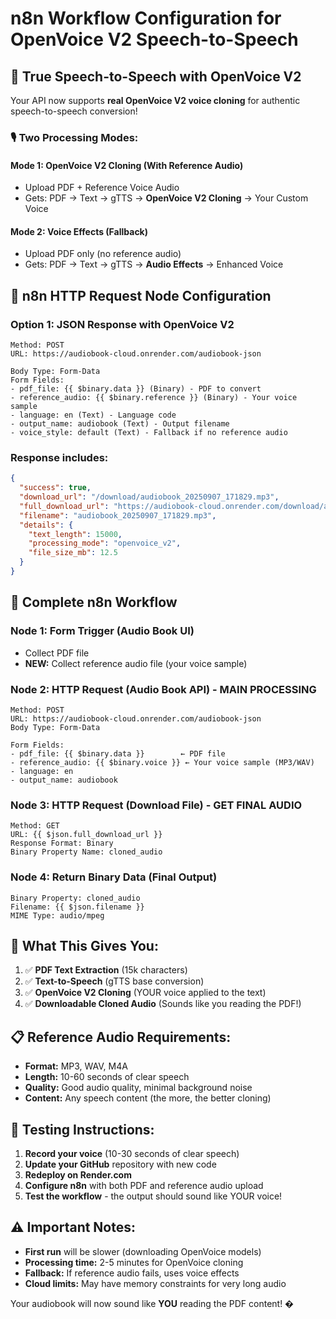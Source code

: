 # n8n Workflow Configuration for OpenVoice V2 Speech-to-Speech

## 🎯 True Speech-to-Speech with OpenVoice V2

Your API now supports **real OpenVoice V2 voice cloning** for authentic speech-to-speech conversion!

### 🎙️ Two Processing Modes:

#### Mode 1: OpenVoice V2 Cloning (With Reference Audio)
- Upload PDF + Reference Voice Audio
- Gets: PDF → Text → gTTS → **OpenVoice V2 Cloning** → Your Custom Voice

#### Mode 2: Voice Effects (Fallback)
- Upload PDF only (no reference audio)
- Gets: PDF → Text → gTTS → **Audio Effects** → Enhanced Voice

## 🔧 n8n HTTP Request Node Configuration

### Option 1: JSON Response with OpenVoice V2
```
Method: POST
URL: https://audiobook-cloud.onrender.com/audiobook-json

Body Type: Form-Data
Form Fields:
- pdf_file: {{ $binary.data }} (Binary) - PDF to convert
- reference_audio: {{ $binary.reference }} (Binary) - Your voice sample  
- language: en (Text) - Language code
- output_name: audiobook (Text) - Output filename
- voice_style: default (Text) - Fallback if no reference audio
```

### Response includes:
```json
{
  "success": true,
  "download_url": "/download/audiobook_20250907_171829.mp3",
  "full_download_url": "https://audiobook-cloud.onrender.com/download/audiobook_20250907_171829.mp3",
  "filename": "audiobook_20250907_171829.mp3",
  "details": {
    "text_length": 15000,
    "processing_mode": "openvoice_v2",
    "file_size_mb": 12.5
  }
}
```

## 🔗 Complete n8n Workflow

### Node 1: Form Trigger (Audio Book UI)
- Collect PDF file
- **NEW:** Collect reference audio file (your voice sample)

### Node 2: HTTP Request (Audio Book API) - MAIN PROCESSING
```
Method: POST
URL: https://audiobook-cloud.onrender.com/audiobook-json
Body Type: Form-Data

Form Fields:
- pdf_file: {{ $binary.data }}        ← PDF file
- reference_audio: {{ $binary.voice }} ← Your voice sample (MP3/WAV)
- language: en  
- output_name: audiobook
```

### Node 3: HTTP Request (Download File) - GET FINAL AUDIO
```
Method: GET
URL: {{ $json.full_download_url }}
Response Format: Binary
Binary Property Name: cloned_audio
```

### Node 4: Return Binary Data (Final Output)
```
Binary Property: cloned_audio
Filename: {{ $json.filename }}
MIME Type: audio/mpeg
```

## 🎉 What This Gives You:

1. ✅ **PDF Text Extraction** (15k characters)
2. ✅ **Text-to-Speech** (gTTS base conversion)  
3. ✅ **OpenVoice V2 Cloning** (YOUR voice applied to the text)
4. ✅ **Downloadable Cloned Audio** (Sounds like you reading the PDF!)

## 📋 Reference Audio Requirements:

- **Format:** MP3, WAV, M4A
- **Length:** 10-60 seconds of clear speech
- **Quality:** Good audio quality, minimal background noise
- **Content:** Any speech content (the more, the better cloning)

## 🚀 Testing Instructions:

1. **Record your voice** (10-30 seconds of clear speech)
2. **Update your GitHub** repository with new code
3. **Redeploy on Render.com** 
4. **Configure n8n** with both PDF and reference audio upload
5. **Test the workflow** - the output should sound like YOUR voice!

## ⚠️ Important Notes:

- **First run** will be slower (downloading OpenVoice models)
- **Processing time:** 2-5 minutes for OpenVoice cloning
- **Fallback:** If reference audio fails, uses voice effects
- **Cloud limits:** May have memory constraints for very long audio

Your audiobook will now sound like **YOU** reading the PDF content! �